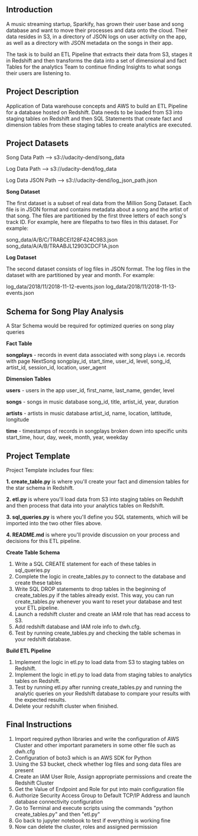 <h2>Introduction</h2>

A music streaming startup, Sparkify, has grown their user base and song database and want to move their processes and data onto the cloud. Their data resides in S3, in a directory of JSON logs on user activity on the app, as well as a directory with JSON metadata on the songs in their app.

The task is to build an ETL Pipeline that extracts their data from S3, stages it in Redshift and then transforms the data into a set of dimensional and fact Tables for the analytics Team to continue finding Insights to what songs their users are listening to.

<h2>Project Description</h2>

Application of Data warehouse concepts and AWS to build an ETL Pipeline for a database hosted on Redshift. Data needs to be loaded from S3 into staging tables on Redshift and then SQL Statements that create fact and dimension tables from these staging tables to create analytics are executed.

<h2>Project Datasets</h2>

Song Data Path     -->     s3://udacity-dend/song_data

Log Data Path      -->     s3://udacity-dend/log_data

Log Data JSON Path -->     s3://udacity-dend/log_json_path.json

<b>Song Dataset</b>

The first dataset is a subset of real data from the Million Song Dataset. Each file is in JSON format and contains metadata about a song and the artist of that song. The files are partitioned by the first three letters of each song's track ID. For example, here are filepaths to two files in this dataset.
For example:

song_data/A/B/C/TRABCEI128F424C983.json
song_data/A/A/B/TRAABJL12903CDCF1A.json

<b>Log Dataset</b>

The second dataset consists of log files in JSON format. The log files in the dataset with are partitioned by year and month.
For example:

log_data/2018/11/2018-11-12-events.json
log_data/2018/11/2018-11-13-events.json

<h2>Schema for Song Play Analysis</h2>

A Star Schema would be required for optimized queries on song play queries

<b>Fact Table</b>

<b>songplays</b> - records in event data associated with song plays i.e. records with page NextSong
songplay_id, start_time, user_id, level, song_id, artist_id, session_id, location, user_agent

<b>Dimension Tables</b>

<b>users</b> - users in the app
user_id, first_name, last_name, gender, level

<b>songs</b> - songs in music database
song_id, title, artist_id, year, duration

<b>artists</b> - artists in music database
artist_id, name, location, lattitude, longitude

<b>time</b> - timestamps of records in songplays broken down into specific units
start_time, hour, day, week, month, year, weekday

<h2>Project Template</h2>

Project Template includes four files:

<b>1. create_table.py</b> is where you'll create your fact and dimension tables for the star schema in Redshift.

<b>2. etl.py</b> is where you'll load data from S3 into staging tables on Redshift and then process that data into your analytics tables on Redshift.

<b>3. sql_queries.py</b> is where you'll define you SQL statements, which will be imported into the two other files above.

<b>4. README.md</b> is where you'll provide discussion on your process and decisions for this ETL pipeline.

<b>Create Table Schema</b>

1. Write a SQL CREATE statement for each of these tables in sql_queries.py
2. Complete the logic in create_tables.py to connect to the database and create these tables
3. Write SQL DROP statements to drop tables in the beginning of create_tables.py if the tables already exist. This way, you can run create_tables.py whenever you want to reset your database and test your ETL pipeline.
4. Launch a redshift cluster and create an IAM role that has read access to S3.
5. Add redshift database and IAM role info to dwh.cfg.
6. Test by running create_tables.py and checking the table schemas in your redshift database.

<b>Build ETL Pipeline</b>

1. Implement the logic in etl.py to load data from S3 to staging tables on Redshift.
2. Implement the logic in etl.py to load data from staging tables to analytics tables on Redshift.
3. Test by running etl.py after running create_tables.py and running the analytic queries on your Redshift database to compare your results with the expected results.
4. Delete your redshift cluster when finished.

<h2>Final Instructions</h2>

1. Import required python libraries and write the configuration of AWS Cluster and other important parameters in some other file such as dwh.cfg
2. Configuration of boto3 which is an AWS SDK for Python
3. Using the S3 bucket, check whether log files and song data files are present
4. Create an IAM User Role, Assign appropriate permissions and create the Redshift Cluster
5. Get the Value of Endpoint and Role for put into main configuration file
6. Authorize Security Access Group to Default TCP/IP Address and launch database connectivity configuration
7. Go to Terminal and execute scripts using the commands "python create_tables.py" and then "etl.py"
8. Go back to jupyter notebook to test if everything is working fine
9. Now can delete the cluster, roles and assigned permission
